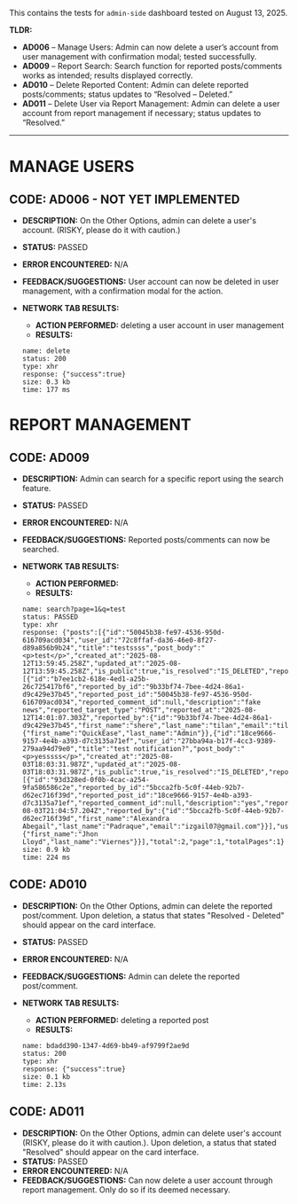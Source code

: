 This contains the tests for `admin-side` dashboard tested on August 13, 2025.

**TLDR:**

- **AD006** – Manage Users: Admin can now delete a user’s account from user management with confirmation modal; tested successfully.
- **AD009** – Report Search: Search function for reported posts/comments works as intended; results displayed correctly.
- **AD010** – Delete Reported Content: Admin can delete reported posts/comments; status updates to “Resolved – Deleted.”
- **AD011** – Delete User via Report Management: Admin can delete a user account from report management if necessary; status updates to “Resolved.”

---

# MANAGE USERS

## CODE: AD006 - NOT YET IMPLEMENTED

- **DESCRIPTION:** On the Other Options, admin can delete a user's account. (RISKY, please do it with caution.)
- **STATUS:** PASSED
- **ERROR ENCOUNTERED:** N/A
- **FEEDBACK/SUGGESTIONS:** User account can now be deleted in user management, with a confirmation modal for the action.

- **NETWORK TAB RESULTS:**
  - **ACTION PERFORMED:** deleting a user account in user management
  - **RESULTS:**
  ```
  name: delete
  status: 200
  type: xhr
  response: {"success":true}
  size: 0.3 kb
  time: 177 ms
  ```

# REPORT MANAGEMENT

## CODE: AD009

- **DESCRIPTION:** Admin can search for a specific report using the search feature.
- **STATUS:** PASSED
- **ERROR ENCOUNTERED:** N/A
- **FEEDBACK/SUGGESTIONS:** Reported posts/comments can now be searched.

- **NETWORK TAB RESULTS:**
  - **ACTION PERFORMED:**
  - **RESULTS:**
  ```
  name: search?page=1&q=test
  status: PASSED
  type: xhr
  response: {"posts":[{"id":"50045b38-fe97-4536-950d-616709acd034","user_id":"72c8ffaf-da36-46e0-8f27-d89a856b9b24","title":"testssss","post_body":"<p>test</p>","created_at":"2025-08-12T13:59:45.258Z","updated_at":"2025-08-12T13:59:45.258Z","is_public":true,"is_resolved":"IS_DELETED","reports":[{"id":"b7ee1cb2-618e-4ed1-a25b-26c725417bf6","reported_by_id":"9b33bf74-7bee-4d24-86a1-d9c429e37b45","reported_post_id":"50045b38-fe97-4536-950d-616709acd034","reported_comment_id":null,"description":"fake news","reported_target_type":"POST","reported_at":"2025-08-12T14:01:07.303Z","reported_by":{"id":"9b33bf74-7bee-4d24-86a1-d9c429e37b45","first_name":"shere","last_name":"tilan","email":"tilan.sherri20@gmail.com"}}],"user":{"first_name":"QuickEase","last_name":"Admin"}},{"id":"18ce9666-9157-4e4b-a393-d7c3135a71ef","user_id":"27bba94a-b17f-4cc3-9389-279aa94d79e0","title":"test notification?","post_body":"<p>yesssss</p>","created_at":"2025-08-03T18:03:31.987Z","updated_at":"2025-08-03T18:03:31.987Z","is_public":true,"is_resolved":"IS_DELETED","reports":[{"id":"93d328ed-0f0b-4cac-a254-9fa586586c2e","reported_by_id":"5bcca2fb-5c0f-44eb-92b7-d62ec716f39d","reported_post_id":"18ce9666-9157-4e4b-a393-d7c3135a71ef","reported_comment_id":null,"description":"yes","reported_target_type":"POST","reported_at":"2025-08-03T21:04:57.204Z","reported_by":{"id":"5bcca2fb-5c0f-44eb-92b7-d62ec716f39d","first_name":"Alexandra Abegail","last_name":"Padraque","email":"izgail07@gmail.com"}}],"user":{"first_name":"Jhon Lloyd","last_name":"Viernes"}}],"total":2,"page":1,"totalPages":1}
  size: 0.9 kb
  time: 224 ms
  ```

## CODE: AD010

- **DESCRIPTION:** On the Other Options, admin can delete the reported post/comment. Upon deletion, a status that states "Resolved - Deleted" should appear on the card interface.
- **STATUS:** PASSED
- **ERROR ENCOUNTERED:** N/A
- **FEEDBACK/SUGGESTIONS:** Admin can delete the reported post/comment.

- **NETWORK TAB RESULTS:**
  - **ACTION PERFORMED:** deleting a reported post
  - **RESULTS:**
  ```
  name: bdadd390-1347-4d69-bb49-af9799f2ae9d
  status: 200
  type: xhr
  response: {"success":true}
  size: 0.1 kb
  time: 2.13s
  ```

## CODE: AD011

- **DESCRIPTION:** On the Other Options, admin can delete user's account (RISKY, please do it with caution.). Upon deletion, a status that stated "Resolved" should appear on the card interface.
- **STATUS:** PASSED
- **ERROR ENCOUNTERED:** N/A
- **FEEDBACK/SUGGESTIONS:** Can now delete a user account through report management. Only do so if its deemed necessary.
